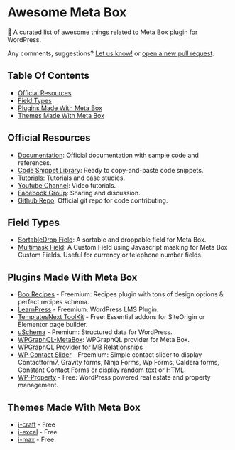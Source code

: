 # Awesome Meta Box

🎉 A curated list of awesome things related to Meta Box plugin for WordPress.

Any comments, suggestions? [Let us know!](https://github.com/wpmetabox/awesome-meta-box/issues) or [open a new pull request](https://github.com/wpmetabox/awesome-meta-box/pulls).

## Table Of Contents

- [Official Resources](#official-resources)
- [Field Types](#field-types)
- [Plugins Made With Meta Box](#plugins-made-with-meta-box)
- [Themes Made With Meta Box](#themes-made-with-meta-box)

## Official Resources

- [Documentation](https://docs.metabox.io): Official documentation with sample code and references.
- [Code Snippet Library](https://github.com/wpmetabox/library/): Ready to copy-and-paste code snippets.
- [Tutorials](https://metabox.io/category/guide/): Tutorials and case studies.
- [Youtube Channel](http://www.youtube.com/c/MetaBoxWP): Video tutorials.
- [Facebook Group](https://www.facebook.com/groups/metaboxusers/): Sharing and discussion.
- [Github Repo](https://github.com/wpmetabox/meta-box/): Official git repo for code contributing.

## Field Types

- [SortableDrop Field](https://github.com/badabingbreda/field-sortabledrop): A sortable and droppable field for Meta Box.
- [Multimask Field](https://github.com/badabingbreda/field-text-multimask): A Custom Field using Javascript masking for Meta Box Custom Fields. Useful for currency or telephone number fields.

## Plugins Made With Meta Box

- [Boo Recipes](https://wordpress.org/plugins/boo-recipes/) - Freemium: Recipes plugin with tons of design options & perfect recipes schema.
- [LearnPress](https://wordpress.org/plugins/learnpress/) - Freemium: WordPress LMS Plugin.
- [TemplatesNext ToolKit](https://wordpress.org/plugins/templatesnext-toolkit/) - Free: Essential addons for SiteOrigin or Elementor page builder.
- [uSchema](https://uschema.io) - Premium: Structured data for WordPress.
- [WPGraphQL-MetaBox](https://github.com/hsimah/wp-graphql-metabox/): WPGraphQL provider for Meta Box.
- [WPGraphQL Provider for MB Relationships](https://github.com/hsimah/wp-graphql-mb-relationships)
- [WP Contact Slider](https://wordpress.org/plugins/wp-contact-slider/) - Freemium: Simple contact slider to display Contactform7, Gravity forms, Ninja Forms, Wp Forms, Caldera forms, Constant Contact Forms or display random text or HTML.
- [WP-Property](https://wordpress.org/plugins/wp-property/) - Free: WordPress powered real estate and property management.

## Themes Made With Meta Box

- [i-craft](https://wordpress.org/themes/i-craft/) - Free
- [i-excel](https://wordpress.org/themes/i-excel/) - Free
- [i-max](https://wordpress.org/themes/i-max/) - Free
